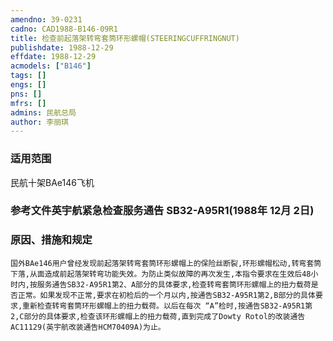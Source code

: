 ```yaml
---
amendno: 39-0231  
cadno: CAD1988-B146-09R1  
title: 检查前起落架转弯套筒环形螺帽(STEERINGCUFFRINGNUT)  
publishdate: 1988-12-29  
effdate: 1988-12-29  
acmodels: ["B146"]  
tags: []  
engs: []  
pns: []  
mfrs: []  
admins: 民航总局  
author: 李丽琪  
---
```

  
### 适用范围  
民航十架BAe146飞机  
  
<!--more-->  
### 参考文件英宇航紧急检查服务通告 SB32-A95R1(1988年 12月 2日)  
  
### 原因、措施和规定  
    国外BAe146用户曾经发现前起落架转弯套筒环形螺帽上的保险丝断裂,环形螺帽松动,转弯套筒下落,从面造成前起落架转弯功能失效。为防止类似故障的再次发生,本指令要求在生效后48小时内,按服务通告SB32-A95R1第2、A部分的具体要求,检查转弯套筒环形螺帽上的扭力载荷是否正常。如果发现不正常,要求在初检后的一个月以内,按通告SB32-A95R1第2,B部分的具体要求,重新检查转弯套筒环形螺帽上的扭力载荷。以后在每次 “A”检时,按通告SB32-A95R1第2,C部分的具体要求,检查该环形螺帽上的扭力载荷,直到完成了Dowty Rotol的改装通告AC11129(英宇航改装通告HCM70409A)为止。  
